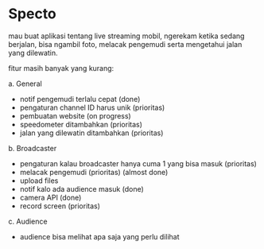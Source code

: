 ﻿# Specto

mau buat aplikasi tentang live streaming mobil, ngerekam ketika sedang berjalan, bisa ngambil foto, melacak pengemudi serta mengetahui jalan yang dilewatin.

fitur masih banyak yang kurang: 

a. General
- notif pengemudi terlalu cepat (done)
- pengaturan channel ID harus unik (prioritas)
- pembuatan website (on progress)
- speedometer ditambahkan (prioritas)
- jalan yang dilewatin ditambahkan (prioritas)

b. Broadcaster
- pengaturan kalau broadcaster hanya cuma 1 yang bisa masuk (prioritas)
- melacak pengemudi (prioritas) (almost done)
- upload files
- notif kalo ada audience masuk (done)
- camera API (done)
- record screen (prioritas)

c. Audience
- audience bisa melihat apa saja yang perlu dilihat
